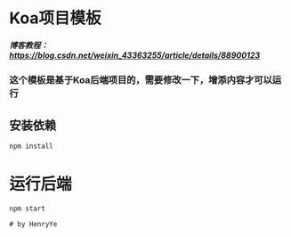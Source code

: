 # Koa项目模板

##### 博客教程：https://blog.csdn.net/weixin_43363255/article/details/88900123

### 这个模板是基于Koa后端项目的，需要修改一下，增添内容才可以运行

## 安装依赖

```
npm install
```

# 运行后端
```
npm start

# by HenryYe  

